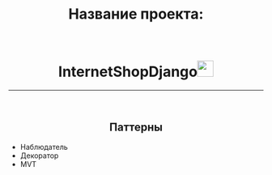 <h1 align="center">Название проекта:</h1>
<br>
<h1 align="center">InternetShopDjango<img src="https://github.com/blackcater/blackcater/raw/main/images/Hi.gif" height="32"/></h1>
<hr>
<br>
<h2 style='text-align:center;'>Паттерны</h2>
<ul>
  <li>Наблюдатель</li>
  <li>Декоратор</li>
  <li>MVT</li>
</ul>

<p></p>
